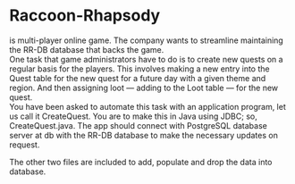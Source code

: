 # Raccoon-Rhapsody
is multi-player online game. 
The company wants to streamline maintaining the RR-DB database that backs the game.  
One task that game administrators have to do is to create new quests on a regular basis for the players. 
This involves making a new entry into the Quest table for the new quest for a future day with a given theme and region. 
And then assigning loot — adding to the Loot table — for the new quest.  
You have been asked to automate this task with an application program, let us call it CreateQuest. 
You are to make this in Java using JDBC; so, CreateQuest.java. 
The app should connect with PostgreSQL database server at db  with the RR-DB database to make the necessary updates on request.


The other two files are included to add, populate and drop the data into database.
